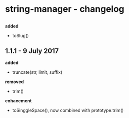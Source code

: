 # string-manager - changelog

##
**added**
- toSlug()

## 1.1.1 - 9 July 2017
**added**
- truncate(str, limit, suffix)

**removed** 
- trim()

**enhacement**
- toSinggleSpace(), now combined with prototype.trim()